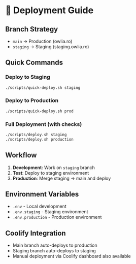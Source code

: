 # 🚀 Deployment Guide

## Branch Strategy
- `main` → Production (owlia.ro)
- `staging` → Staging (staging.owlia.ro)

## Quick Commands

### Deploy to Staging
```bash
./scripts/quick-deploy.sh staging
```

### Deploy to Production
```bash
./scripts/quick-deploy.sh prod
```

### Full Deployment (with checks)
```bash
./scripts/deploy.sh staging
./scripts/deploy.sh production
```

## Workflow

1. **Development**: Work on `staging` branch
2. **Test**: Deploy to staging environment
3. **Production**: Merge staging → main and deploy

## Environment Variables

- `.env` - Local development
- `.env.staging` - Staging environment
- `.env.production` - Production environment

## Coolify Integration

- Main branch auto-deploys to production
- Staging branch auto-deploys to staging
- Manual deployment via Coolify dashboard also available
